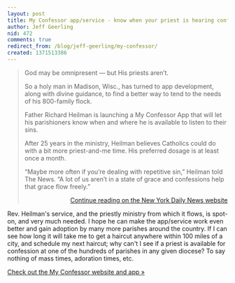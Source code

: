```yaml
---
layout: post
title: My Confessor app/service - know when your priest is hearing confessions
author: Jeff Geerling
nid: 472
comments: true
redirect_from: /blog/jeff-geerling/my-confessor/
created: 1371513386
---
```

<blockquote>
God may be omnipresent — but His priests aren’t.

So a holy man in Madison, Wisc., has turned to app development, along with divine guidance, to find a better way to tend to the needs of his 800-family flock.

Father Richard Heilman is launching a My Confessor App that will let his parishioners know when and where he is available to listen to their sins.

After 25 years in the ministry, Heilman believes Catholics could do with a bit more priest-and-me time. His preferred dosage is at least once a month.

“Maybe more often if you’re dealing with repetitive sin,” Heilman told The News. “A lot of us aren’t in a state of grace and confessions help that grace flow freely.”

<p style="text-align: right;"><a href="http://www.nydailynews.com/news/national/confessor-app-lets-catholics-father-article-1.1373612">Continue reading on the New York Daily News website</a></p>
</blockquote>

Rev. Heilman's service, and the priestly ministry from which it flows, is spot-on, and very much needed. I hope he can make the app/service work even better and gain adoption by many more parishes around the country. If I can see how long it will take me to get a haircut anywhere within 100 miles of a city, and schedule my next haircut; why can't I see if a priest is available for confession at one of the hundreds of parishes in any given diocese? To say nothing of mass times, adoration times, etc.

<a href="http://www.myconfessor.org/">Check out the My Confessor website and app »</a>
